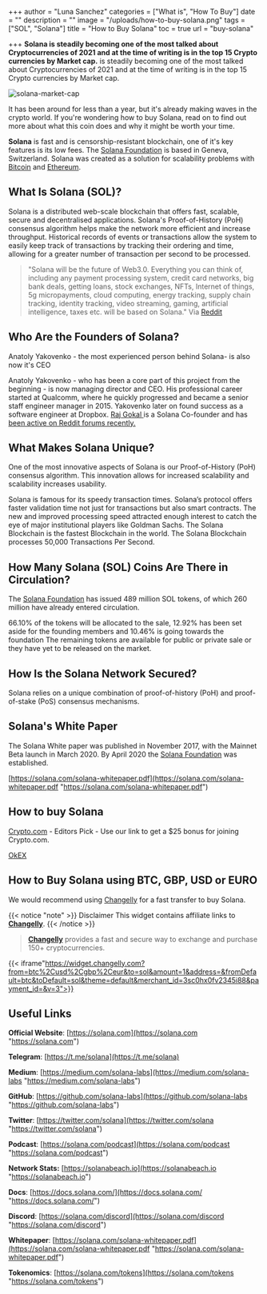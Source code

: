 +++
author = "Luna Sanchez"
categories = ["What is", "How To Buy"]
date = ""
description = ""
image = "/uploads/how-to-buy-solana.png"
tags = ["SOL", "Solana"]
title = "How to Buy Solana"
toc = true
url = "buy-solana"

+++
**Solana is steadily becoming one of the most talked about Cryptocurrencies of 2021 and at the time of writing is in the top 15 Crypto currencies by Market cap.** is steadily becoming one of the most talked about Cryptocurrencies of 2021 and at the time of writing is in the top 15 Crypto currencies by Market cap.

![solana-market-cap](/uploads/solana-market-cap.png)

It has been around for less than a year, but it's already making waves in the crypto world. If you're wondering how to buy Solana, read on to find out more about what this coin does and why it might be worth your time.

**Solana** is fast and is censorship-resistant blockchain, one of it's key features is its low fees. The [Solana Foundation](https://solana.com) is based in Geneva, Switzerland. Solana was created as a solution for scalability problems with [Bitcoin](/buy-bitcoin) and [Ethereum](/buy-ethereum).

## What Is Solana (SOL)?

Solana is a distributed web-scale blockchain that offers fast, scalable, secure and decentralised applications. Solana's Proof-of-History (PoH) consensus algorithm helps make the network more efficient and increase throughput. Historical records of events or transactions allow the system to easily keep track of transactions by tracking their ordering and time, allowing for a greater number of transaction per second to be processed.

> "Solana will be the future of Web3.0. Everything you can think of, including any payment processing system, credit card networks, big bank deals, getting loans, stock exchanges, NFTs, Internet of things, 5g micropayments, cloud computing, energy tracking, supply chain tracking, identity tracking, video streaming, gaming, artificial intelligence, taxes etc. will be based on Solana." Via [Reddit](https://www.reddit.com/r/solana/comments/n0hyad/a_summary_of_solana_the_tech_and_why_it_is_the/)

## Who Are the Founders of Solana?

Anatoly Yakovenko - the most experienced person behind Solana- is also now it's CEO

Anatoly Yakovenko - who has been a core part of this project from the beginning - is now managing director and CEO. His professional career started at Qualcomm, where he quickly progressed and became a senior staff engineer manager in 2015. Yakovenko later on found success as a software engineer at Dropbox. [Raj Gokal ](https://www.linkedin.com/in/rajgokal)is a Solana Co-founder and has [been active on Reddit forums recently.](https://www.reddit.com/r/solana/comments/n26ywr/solana_cofounder_here_just_want_to_say_thank_you/)

## What Makes Solana Unique?

One of the most innovative aspects of Solana is our Proof-of-History (PoH) consensus algorithm. This innovation allows for increased scalability and scalability increases usability.

Solana is famous for its speedy transaction times. Solana’s protocol offers faster validation time not just for transactions but also smart contracts. The new and improved processing speed attracted enough interest to catch the eye of major institutional players like Goldman Sachs.  The Solana Blockchain is the fastest Blockchain in the world.  The Solana Blockchain processes 50,000 Transactions Per Second.

## How Many Solana (SOL) Coins Are There in Circulation?

The [Solana Foundation](https://solana.com) has issued 489 million SOL tokens, of which 260 million have already entered circulation.

66\.10% of the tokens will be allocated to the sale, 12.92% has been set aside for the founding members and 10.46% is going towards the foundation The remaining tokens are available for public or private sale or they have yet to be released on the market.

## How Is the Solana Network Secured?

Solana relies on a unique combination of proof-of-history (PoH) and proof-of-stake (PoS) consensus mechanisms.

## Solana's White Paper

The Solana White paper was published in November 2017, with the Mainnet Beta launch in March 2020. By April 2020 the [Solana Foundation](https://solana.com) was established.

[https://solana.com/solana-whitepaper.pdf](https://solana.com/solana-whitepaper.pdf "https://solana.com/solana-whitepaper.pdf")

## How to buy Solana

[Crypto.com](/link/sign-up-crypto-dot-com) - Editors Pick - Use our link to get a $25 bonus for joining Crypto.com.

[OkEX](/link/okex)

## How to Buy Solana using BTC, GBP, USD or EURO

We would recommend using [Changelly](/link/changelly) for a fast transfer to buy Solana.

{{< notice "note" >}} Disclaimer This widget contains affiliate links to [**Changelly**](/link/changelly). {{< /notice >}}

> [**Changelly**](/link/changelly) provides a fast and secure way to exchange and purchase 150+ cryptocurrencies.

{{< iframe"https://widget.changelly.com?from=btc%2Cusd%2Cgbp%2Ceur&to=sol&amount=1&address=&fromDefault=btc&toDefault=sol&theme=default&merchant_id=3sc0hx0fv2345i88&payment_id=&v=3">}}

## Useful Links

**Official Website**: [https://solana.com](https://solana.com "https://solana.com")

**Telegram**: [https://t.me/solana](https://t.me/solana)

**Medium**: [https://medium.com/solana-labs](https://medium.com/solana-labs "https://medium.com/solana-labs")

**GitHub**: [https://github.com/solana-labs](https://github.com/solana-labs "https://github.com/solana-labs")

**Twitter**: [https://twitter.com/solana](https://twitter.com/solana "https://twitter.com/solana")

**Podcast**: [https://solana.com/podcast](https://solana.com/podcast "https://solana.com/podcast")

**Network Stats:** [https://solanabeach.io](https://solanabeach.io "https://solanabeach.io")

**Docs**: [https://docs.solana.com/](https://docs.solana.com/ "https://docs.solana.com/")

**Discord**: [https://solana.com/discord](https://solana.com/discord "https://solana.com/discord")

**Whitepaper**: [https://solana.com/solana-whitepaper.pdf](https://solana.com/solana-whitepaper.pdf "https://solana.com/solana-whitepaper.pdf")

**Tokenomics**: [https://solana.com/tokens](https://solana.com/tokens "https://solana.com/tokens")